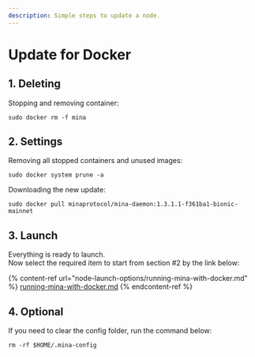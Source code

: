 ```yaml
---
description: Simple steps to update a node.
---
```


# Update for Docker

## 1. Deleting

Stopping and removing container:

```
sudo docker rm -f mina
```

## 2. Settings

Removing all stopped containers and unused images:

```
sudo docker system prune -a
```

Downloading the new update:

```
sudo docker pull minaprotocol/mina-daemon:1.3.1.1-f361ba1-bionic-mainnet
```

## 3. Launch

Everything is ready to launch. \
Now select the required item to start from section #2 by the link below:

{% content-ref url="node-launch-options/running-mina-with-docker.md" %}
[running-mina-with-docker.md](node-launch-options/running-mina-with-docker.md)
{% endcontent-ref %}

## 4. Optional

If you need to clear the config folder, run the command below:

```
rm -rf $HOME/.mina-config
```
